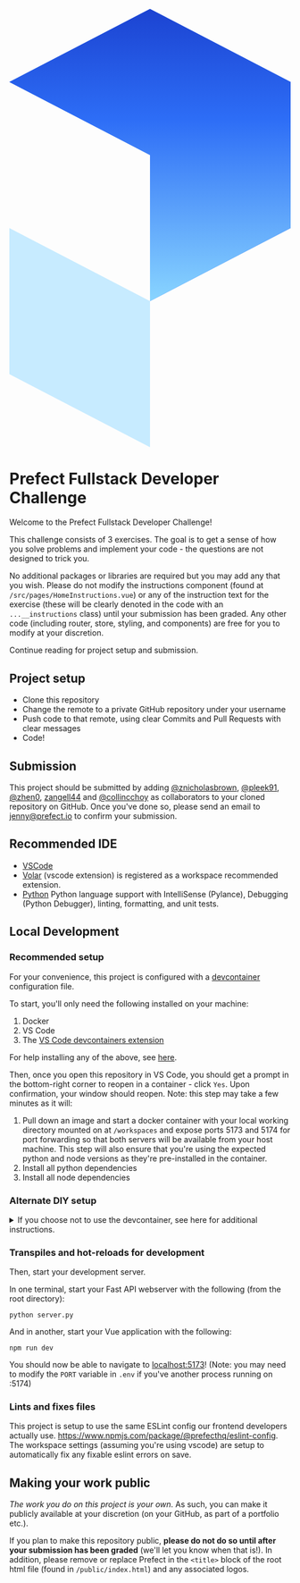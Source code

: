 <p align="center" >
 <svg viewBox="0 0 106 165" fill="none" xmlns="http://www.w3.org/2000/svg">
  <path fill-rule="evenodd" clip-rule="evenodd" d="M0 27.5L53 55V110L106 82.5V27.5L53 0L0 27.5Z"
    fill="#2D6DF6" />
  <path fill-rule="evenodd" clip-rule="evenodd" d="M0 27.5L53 55V110L106 82.5V27.5L53 0L0 27.5Z"
    fill="url(#paint0_linear_2070_5702)" />
  <path fill-rule="evenodd" clip-rule="evenodd" d="M53 110L0 82.5V137.5L53 165V110Z" fill="#C7EBFF" />
  <defs>
    <linearGradient id="paint0_linear_2070_5702" x1="53" y1="1" x2="53" y2="110"
      gradientUnits="userSpaceOnUse">
      <stop stop-color="#1C44D2" />
      <stop offset="0.369792" stop-color="#2D6DF6" />
      <stop offset="1" stop-color="#89D5FF" />
    </linearGradient>
  </defs>
</svg>  
</p>


# Prefect Fullstack Developer Challenge

Welcome to the Prefect Fullstack Developer Challenge!

This challenge consists of 3 exercises. The goal is to get a sense of how you solve problems and implement your code - the  questions are not designed to trick you.

No additional packages or libraries are required but you may add any that you wish.  Please do not modify the instructions component (found at `/src/pages/HomeInstructions.vue`) or any of the instruction text for the exercise (these will be clearly denoted in  the code with an `...__instructions` class) until your submission has been graded.  Any other code (including router, store, styling, and components) are free for you to modify at your discretion.

Continue reading for project setup and submission.

## Project setup

- Clone this repository
- Change the remote to a private GitHub repository under your username
- Push code to that remote, using clear Commits and Pull Requests with clear messages
- Code!

## Submission

This project should be submitted by adding [@znicholasbrown](https://github.com/znicholasbrown), [@pleek91](https://github.com/pleek91), [@zhen0](https://github.com/zhen0), [zangell44](https://github.com/zangell44) and [@collincchoy](https://github.com/collincchoy) as collaborators to your cloned repository on GitHub. Once you've done so, please send an email to [jenny@prefect.io](jenny@prefect.io) to confirm your submission.

## Recommended IDE

- [VSCode](https://code.visualstudio.com/)
- [Volar](https://marketplace.visualstudio.com/items?itemName=johnsoncodehk.volar) (vscode extension) is registered as a workspace recommended extension. 
- [Python](https://marketplace.visualstudio.com/items?itemName=ms-python.python) Python language support with IntelliSense (Pylance), Debugging (Python Debugger), linting, formatting, and unit tests.

## Local Development
### Recommended setup
For your convenience, this project is configured with a [devcontainer](https://code.visualstudio.com/docs/devcontainers/containers) configuration file. 

To start, you'll only need the following installed on your machine:
1. Docker
2. VS Code
3. The [VS Code devcontainers extension](https://marketplace.visualstudio.com/items?itemName=ms-vscode-remote.remote-containers)

For help installing any of the above, see [here](https://code.visualstudio.com/docs/devcontainers/containers#_installation).

Then, once you open this repository in VS Code, you should get a prompt in the bottom-right corner to reopen in a container - click `Yes`. Upon confirmation, your window should reopen. Note: this step may take a few minutes as it will:
1. Pull down an image and start a docker container with your local working directory mounted on at `/workspaces` and expose ports 5173 and 5174 for port forwarding so that both servers will be available from your host machine. This step will also ensure that you're using the expected python and node versions as they're pre-installed in the container.
2. Install all python dependencies
3. Install all node dependencies

### Alternate DIY setup
<details>
<summary>If you choose not to use the devcontainer, see here for additional instructions.</summary>

To start, make sure you're on the right versions of NodeJS and Python.

for Node:
```sh
nvm use
```

for Python, a `.python-version` file is included for compatibility with `pyenv` and should get picked up automatically when running commands from within the project.

```sh
pyenv install 3.12.1
# on cd into this directory, `python --version` should return 3.12.1
```

Note that these assume you have Node Version Manager and Pyenv on your machine; you're free to use the environment managers of your choice, `.nvmrc` and `.python-version` files have been provided for convenience. 


Then, install project dependencies.

For Node:
```sh
npm ci
```

For Python:
```sh
python -m venv venv
source venv/bin/activate

pip install -r requirements.txt
```
</details>

### Transpiles and hot-reloads for development

Then, start your development server.

In one terminal, start your Fast API webserver with the following (from the root directory):
```
python server.py
```

And in another, start your Vue application with the following:
```
npm run dev
```

You should now be able to navigate to [localhost:5173](http://localhost:5173)! (Note: you may need to modify the `PORT` variable in `.env` if you've another process running on :5174)


### Lints and fixes files

This project is setup to use the same ESLint config our frontend developers actually use. https://www.npmjs.com/package/@prefecthq/eslint-config. The workspace settings (assuming you're using vscode) are setup to automatically fix any fixable eslint errors on save.

## Making your work public

_The work you do on this project is your own_. As such, you can make it publicly  available at your discretion (on your GitHub, as part of a portfolio etc.).

If you plan to make this repository public, **please do not do so until after your submission has been graded** (we'll let you know when that is!). In addition, please  remove or replace Prefect in the `<title>` block of the root html file (found in `/public/index.html`) and any associated logos.
